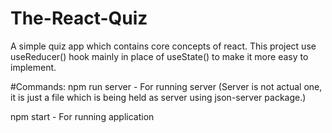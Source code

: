 # The-React-Quiz

A simple quiz app which contains core concepts of react. This project use useReducer() hook mainly in place of useState() to make it more easy to implement.

#Commands:
npm run server - For running server (Server is not actual one, it is just a file which is being held as server using json-server package.)

npm start - For running application

